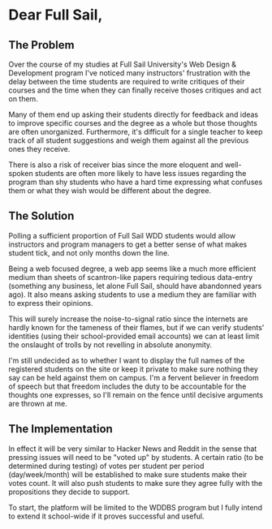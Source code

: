 Dear Full Sail,
===============

The Problem
-------------
Over the course of my studies at Full Sail University's Web Design & Development program I've noticed many instructors' frustration with the delay between the time students are required to write critiques of their courses and the time when they can finally receive thoses critiques and act on them.

Many of them end up asking their students directly for feedback and ideas to improve specific courses and the degree as a whole but those thoughts are often unorganized. Furthermore, it's difficult for a single teacher to keep track of all student suggestions and weigh them against all the previous ones they receive. 

There is also a risk of receiver bias since the more eloquent and well-spoken students are often more likely to have less issues regarding the program than shy students who have a hard time expressing what confuses them or what they wish would be different about the degree.

The Solution
-------------
Polling a sufficient proportion of Full Sail WDD students would allow instructors and program managers to get a better sense of what makes student tick, and not only months down the line. 

Being a web focused degree, a web app seems like a much more efficient medium than sheets of scantron-like papers requiring tedious data-entry (something any business, let alone Full Sail, should have abandonned years ago). It also means asking students to use a medium they are familiar with to express their opinions.

This will surely increase the noise-to-signal ratio since the internets are hardly known for the tameness of their flames, but if we can verify students' identities (using their school-provided email accounts) we can at least limit the onslaught of trolls by not revelling in absolute anonymity. 

I'm still undecided as to whether I want to display the full names of the registered students on the site or keep it private to make sure nothing they say can be held against them on campus. I'm a fervent believer in freedom of speech but that freedom includes the duty to be accountable for the thoughts one expresses, so I'll remain on the fence until decisive arguments are thrown at me.

The Implementation
-------------------
In effect it will be very similar to Hacker News and Reddit in the sense that pressing issues will need to be "voted up" by students. A certain ratio (to be determined during testing) of votes per student per period (day/week/month) will be established to make sure students make their votes count. It will also push students to make sure they agree fully with the propositions they decide to support.

To start, the platform will be limited to the WDDBS program but I fully intend to extend it school-wide if it proves successful and useful.